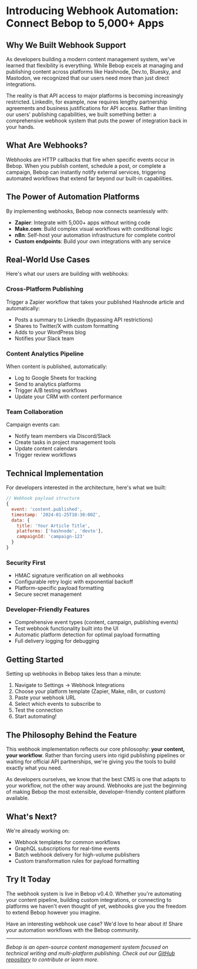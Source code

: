 # Introducing Webhook Automation: Connect Bebop to 5,000+ Apps

## Why We Built Webhook Support

As developers building a modern content management system, we've learned that flexibility is everything. While Bebop excels at managing and publishing content across platforms like Hashnode, Dev.to, Bluesky, and Mastodon, we recognized that our users need more than just direct integrations.

The reality is that API access to major platforms is becoming increasingly restricted. LinkedIn, for example, now requires lengthy partnership agreements and business justifications for API access. Rather than limiting our users' publishing capabilities, we built something better: a comprehensive webhook system that puts the power of integration back in your hands.

## What Are Webhooks?

Webhooks are HTTP callbacks that fire when specific events occur in Bebop. When you publish content, schedule a post, or complete a campaign, Bebop can instantly notify external services, triggering automated workflows that extend far beyond our built-in capabilities.

## The Power of Automation Platforms

By implementing webhooks, Bebop now connects seamlessly with:

- **Zapier**: Integrate with 5,000+ apps without writing code
- **Make.com**: Build complex visual workflows with conditional logic
- **n8n**: Self-host your automation infrastructure for complete control
- **Custom endpoints**: Build your own integrations with any service

## Real-World Use Cases

Here's what our users are building with webhooks:

### Cross-Platform Publishing
Trigger a Zapier workflow that takes your published Hashnode article and automatically:
- Posts a summary to LinkedIn (bypassing API restrictions)
- Shares to Twitter/X with custom formatting
- Adds to your WordPress blog
- Notifies your Slack team

### Content Analytics Pipeline
When content is published, automatically:
- Log to Google Sheets for tracking
- Send to analytics platforms
- Trigger A/B testing workflows
- Update your CRM with content performance

### Team Collaboration
Campaign events can:
- Notify team members via Discord/Slack
- Create tasks in project management tools
- Update content calendars
- Trigger review workflows

## Technical Implementation

For developers interested in the architecture, here's what we built:

```javascript
// Webhook payload structure
{
  event: 'content.published',
  timestamp: '2024-01-25T10:30:00Z',
  data: {
    title: 'Your Article Title',
    platforms: ['hashnode', 'devto'],
    campaignId: 'campaign-123'
  }
}
```

### Security First
- HMAC signature verification on all webhooks
- Configurable retry logic with exponential backoff
- Platform-specific payload formatting
- Secure secret management

### Developer-Friendly Features
- Comprehensive event types (content, campaign, publishing events)
- Test webhook functionality built into the UI
- Automatic platform detection for optimal payload formatting
- Full delivery logging for debugging

## Getting Started

Setting up webhooks in Bebop takes less than a minute:

1. Navigate to Settings → Webhook Integrations
2. Choose your platform template (Zapier, Make, n8n, or custom)
3. Paste your webhook URL
4. Select which events to subscribe to
5. Test the connection
6. Start automating!

## The Philosophy Behind the Feature

This webhook implementation reflects our core philosophy: **your content, your workflow**. Rather than forcing users into rigid publishing pipelines or waiting for official API partnerships, we're giving you the tools to build exactly what you need.

As developers ourselves, we know that the best CMS is one that adapts to your workflow, not the other way around. Webhooks are just the beginning of making Bebop the most extensible, developer-friendly content platform available.

## What's Next?

We're already working on:
- Webhook templates for common workflows
- GraphQL subscriptions for real-time events
- Batch webhook delivery for high-volume publishers
- Custom transformation rules for payload formatting

## Try It Today

The webhook system is live in Bebop v0.4.0. Whether you're automating your content pipeline, building custom integrations, or connecting to platforms we haven't even thought of yet, webhooks give you the freedom to extend Bebop however you imagine.

Have an interesting webhook use case? We'd love to hear about it! Share your automation workflows with the Bebop community.

---

*Bebop is an open-source content management system focused on technical writing and multi-platform publishing. Check out our [GitHub repository](https://github.com/yourusername/bebop) to contribute or learn more.*